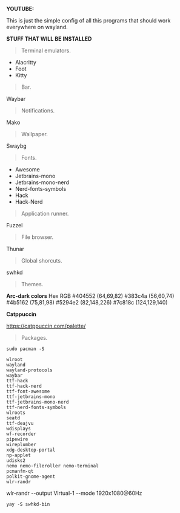 **YOUTUBE:** 

This is just the simple config of all this programs that should work everywhere on wayland.


**STUFF THAT WILL BE INSTALLED**

>Terminal emulators.

- Alacritty
- Foot
- Kitty

>Bar.

Waybar

>Notifications.

Mako

>Wallpaper.

Swaybg

>Fonts.

- Awesome 
- Jetbrains-mono
- Jetbrains-mono-nerd
- Nerd-fonts-symbols
- Hack
- Hack-Nerd

>Application runner.

Fuzzel

>File browser.

Thunar

>Global shorcuts.

swhkd

>Themes.

**Arc-dark colors**
Hex		RGB
#404552	(64,69,82)
#383c4a	(56,60,74)
#4b5162	(75,81,98)
#5294e2	(82,148,226)
#7c818c	(124,129,140)

**Catppuccin**

https://catppuccin.com/palette/

>Packages.

```
sudo pacman -S 

wlroot
wayland
wayland-protocols
waybar
ttf-hack
ttf-hack-nerd
ttf-font-awesome
ttf-jetbrains-mono
ttf-jetbrains-mono-nerd
ttf-nerd-fonts-symbols
wlroots
seatd
ttf-deajvu
wdisplays
wf-recorder
pipewire
wireplumber
xdg-desktop-portal
np-applet
udisks2
nemo nemo-fileroller nemo-terminal
pcmanfm-qt
polkit-gnome-agent
wlr-randr
```

wlr-randr --output Virtual-1 --mode 1920x1080@60Hz

```
yay -S swhkd-bin
```
